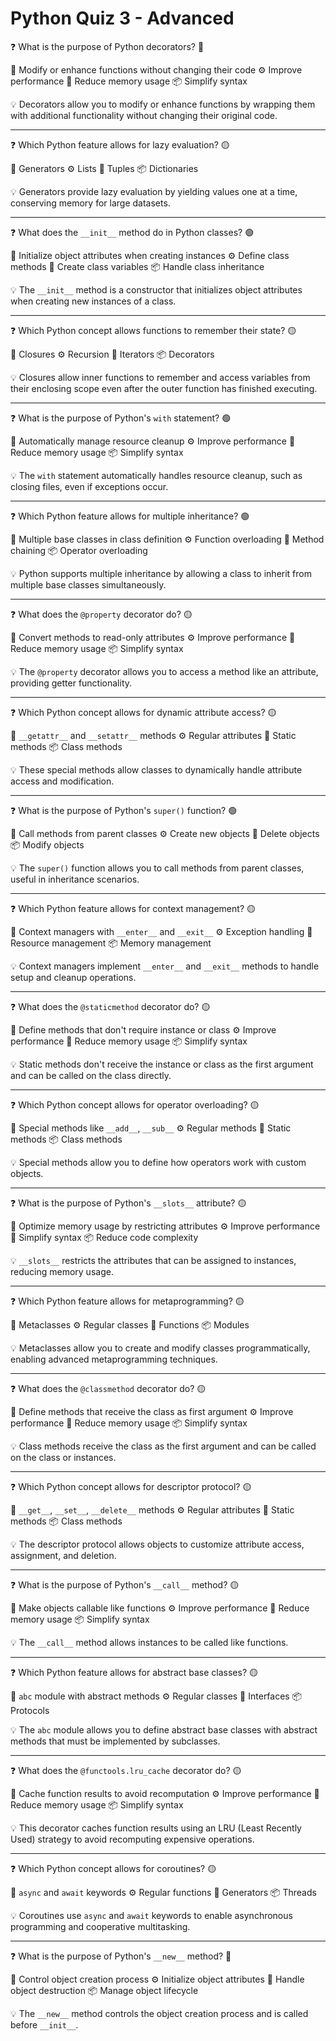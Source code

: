 # Python Quiz 3 - Advanced

❓ What is the purpose of Python decorators? 🔴

📝 Modify or enhance functions without changing their code
⚙️ Improve performance
🧱 Reduce memory usage
📦 Simplify syntax

💡 Decorators allow you to modify or enhance functions by wrapping them with additional functionality without changing their original code.

---

❓ Which Python feature allows for lazy evaluation? 🟡

📝 Generators
⚙️ Lists
🧱 Tuples
📦 Dictionaries

💡 Generators provide lazy evaluation by yielding values one at a time, conserving memory for large datasets.

---

❓ What does the `__init__` method do in Python classes? 🟢

📝 Initialize object attributes when creating instances
⚙️ Define class methods
🧱 Create class variables
📦 Handle class inheritance

💡 The `__init__` method is a constructor that initializes object attributes when creating new instances of a class.

---

❓ Which Python concept allows functions to remember their state? 🟡

📝 Closures
⚙️ Recursion
🧱 Iterators
📦 Decorators

💡 Closures allow inner functions to remember and access variables from their enclosing scope even after the outer function has finished executing.

---

❓ What is the purpose of Python's `with` statement? 🟢

📝 Automatically manage resource cleanup
⚙️ Improve performance
🧱 Reduce memory usage
📦 Simplify syntax

💡 The `with` statement automatically handles resource cleanup, such as closing files, even if exceptions occur.

---

❓ Which Python feature allows for multiple inheritance? 🟢

📝 Multiple base classes in class definition
⚙️ Function overloading
🧱 Method chaining
📦 Operator overloading

💡 Python supports multiple inheritance by allowing a class to inherit from multiple base classes simultaneously.

---

❓ What does the `@property` decorator do? 🟡

📝 Convert methods to read-only attributes
⚙️ Improve performance
🧱 Reduce memory usage
📦 Simplify syntax

💡 The `@property` decorator allows you to access a method like an attribute, providing getter functionality.

---

❓ Which Python concept allows for dynamic attribute access? 🟡

📝 `__getattr__` and `__setattr__` methods
⚙️ Regular attributes
🧱 Static methods
📦 Class methods

💡 These special methods allow classes to dynamically handle attribute access and modification.

---

❓ What is the purpose of Python's `super()` function? 🟢

📝 Call methods from parent classes
⚙️ Create new objects
🧱 Delete objects
📦 Modify objects

💡 The `super()` function allows you to call methods from parent classes, useful in inheritance scenarios.

---

❓ Which Python feature allows for context management? 🟡

📝 Context managers with `__enter__` and `__exit__`
⚙️ Exception handling
🧱 Resource management
📦 Memory management

💡 Context managers implement `__enter__` and `__exit__` methods to handle setup and cleanup operations.

---

❓ What does the `@staticmethod` decorator do? 🟡

📝 Define methods that don't require instance or class
⚙️ Improve performance
🧱 Reduce memory usage
📦 Simplify syntax

💡 Static methods don't receive the instance or class as the first argument and can be called on the class directly.

---

❓ Which Python concept allows for operator overloading? 🟡

📝 Special methods like `__add__`, `__sub__`
⚙️ Regular methods
🧱 Static methods
📦 Class methods

💡 Special methods allow you to define how operators work with custom objects.

---

❓ What is the purpose of Python's `__slots__` attribute? 🟡

📝 Optimize memory usage by restricting attributes
⚙️ Improve performance
🧱 Simplify syntax
📦 Reduce code complexity

💡 `__slots__` restricts the attributes that can be assigned to instances, reducing memory usage.

---

❓ Which Python feature allows for metaprogramming? 🟡

📝 Metaclasses
⚙️ Regular classes
🧱 Functions
📦 Modules

💡 Metaclasses allow you to create and modify classes programmatically, enabling advanced metaprogramming techniques.

---

❓ What does the `@classmethod` decorator do? 🟡

📝 Define methods that receive the class as first argument
⚙️ Improve performance
🧱 Reduce memory usage
📦 Simplify syntax

💡 Class methods receive the class as the first argument and can be called on the class or instances.

---

❓ Which Python concept allows for descriptor protocol? 🟡

📝 `__get__`, `__set__`, `__delete__` methods
⚙️ Regular attributes
🧱 Static methods
📦 Class methods

💡 The descriptor protocol allows objects to customize attribute access, assignment, and deletion.

---

❓ What is the purpose of Python's `__call__` method? 🟡

📝 Make objects callable like functions
⚙️ Improve performance
🧱 Reduce memory usage
📦 Simplify syntax

💡 The `__call__` method allows instances to be called like functions.

---

❓ Which Python feature allows for abstract base classes? 🟡

📝 `abc` module with abstract methods
⚙️ Regular classes
🧱 Interfaces
📦 Protocols

💡 The `abc` module allows you to define abstract base classes with abstract methods that must be implemented by subclasses.

---

❓ What does the `@functools.lru_cache` decorator do? 🟡

📝 Cache function results to avoid recomputation
⚙️ Improve performance
🧱 Reduce memory usage
📦 Simplify syntax

💡 This decorator caches function results using an LRU (Least Recently Used) strategy to avoid recomputing expensive operations.

---

❓ Which Python concept allows for coroutines? 🟡

📝 `async` and `await` keywords
⚙️ Regular functions
🧱 Generators
📦 Threads

💡 Coroutines use `async` and `await` keywords to enable asynchronous programming and cooperative multitasking.

---

❓ What is the purpose of Python's `__new__` method? 🔴

📝 Control object creation process
⚙️ Initialize object attributes
🧱 Handle object destruction
📦 Manage object lifecycle

💡 The `__new__` method controls the object creation process and is called before `__init__`.
